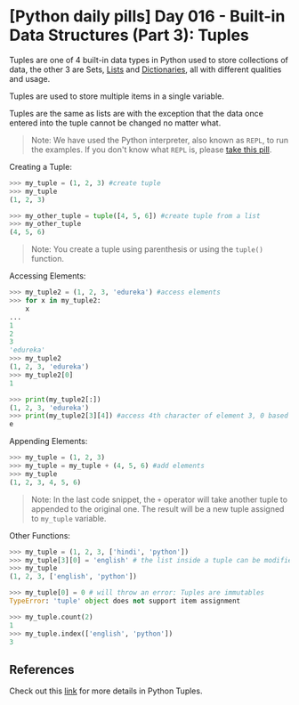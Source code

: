 # [Python daily pills] Day 016 - Built-in Data Structures (Part 3): Tuples

Tuples are one of 4 built-in data types in Python used to store collections of data, the other 3 are Sets, [Lists](../day-013) and [Dictionaries](../day-014), all with different qualities and usage.

Tuples are used to store multiple items in a single variable.

Tuples are the same as lists are with the exception that the data once entered into the tuple cannot be changed no matter what.

> Note: We have used the Python interpreter, also known as `REPL`, to run the examples. If you don't know what `REPL` is, please [take this pill](../day-005).

Creating a Tuple:

```python
>>> my_tuple = (1, 2, 3) #create tuple
>>> my_tuple
(1, 2, 3)

>>> my_other_tuple = tuple([4, 5, 6]) #create tuple from a list
>>> my_other_tuple
(4, 5, 6)
```

> Note: You create a tuple using parenthesis or using the `tuple()` function.

Accessing Elements:

```python
>>> my_tuple2 = (1, 2, 3, 'edureka') #access elements
>>> for x in my_tuple2:
    x
...
1
2
3
'edureka'
>>> my_tuple2
(1, 2, 3, 'edureka')
>>> my_tuple2[0]
1

>>> print(my_tuple2[:])
(1, 2, 3, 'edureka')
>>> print(my_tuple2[3][4]) #access 4th character of element 3, 0 based index
e
```

Appending Elements:

```python
>>> my_tuple = (1, 2, 3)
>>> my_tuple = my_tuple + (4, 5, 6) #add elements
>>> my_tuple
(1, 2, 3, 4, 5, 6)
```

> Note: In the last code snippet, the `+` operator will take another tuple to appended to the original one. The result will be a new tuple assigned to `my_tuple` variable.

Other Functions:

```python
>>> my_tuple = (1, 2, 3, ['hindi', 'python'])
>>> my_tuple[3][0] = 'english' # the list inside a tuple can be modified
>>> my_tuple
(1, 2, 3, ['english', 'python'])

>>> my_tuple[0] = 0 # will throw an error: Tuples are immutables
TypeError: 'tuple' object does not support item assignment

>>> my_tuple.count(2)
1
>>> my_tuple.index(['english', 'python'])
3
```

## References

Check out this [link](https://www.w3schools.com/python/python_tuples.asp) for more details in Python Tuples.

